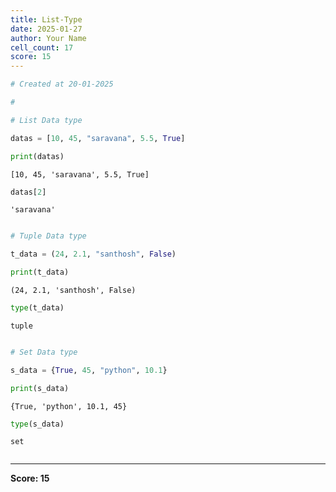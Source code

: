 ```yaml
---
title: List-Type
date: 2025-01-27
author: Your Name
cell_count: 17
score: 15
---
```


```python
# Created at 20-01-2025
```


```python
# 
```


```python
# List Data type
```


```python
datas = [10, 45, "saravana", 5.5, True]
```


```python
print(datas)
```

    [10, 45, 'saravana', 5.5, True]



```python
datas[2]
```




    'saravana'




```python

```


```python
# Tuple Data type
```


```python
t_data = (24, 2.1, "santhosh", False)
```


```python
print(t_data)
```

    (24, 2.1, 'santhosh', False)



```python
type(t_data)
```




    tuple




```python

```


```python
# Set Data type
```


```python
s_data = {True, 45, "python", 10.1}
```


```python
print(s_data)
```

    {True, 'python', 10.1, 45}



```python
type(s_data)
```




    set




```python

```


---
**Score: 15**
